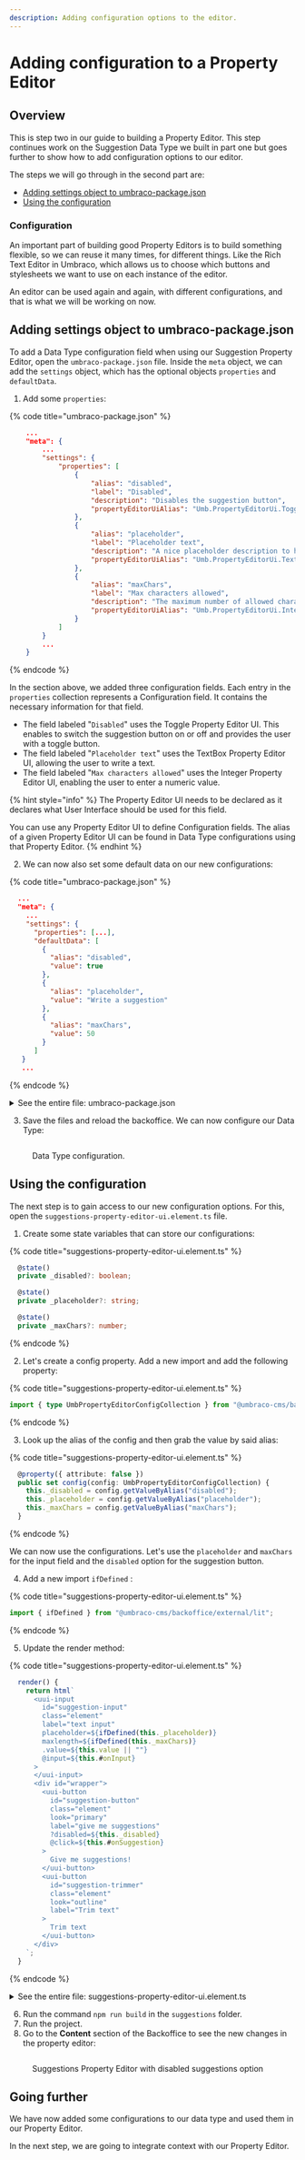 ```yaml
---
description: Adding configuration options to the editor.
---
```


# Adding configuration to a Property Editor

## Overview

This is step two in our guide to building a Property Editor. This step continues work on the Suggestion Data Type we built in part one but goes further to show how to add configuration options to our editor.

The steps we will go through in the second part are:

* [Adding settings object to umbraco-package.json](adding-configuration-to-a-property-editor.md#adding-settings-object-to-umbraco-package.json)
* [Using the configuration](adding-configuration-to-a-property-editor.md#using-the-configuration)

### Configuration

An important part of building good Property Editors is to build something flexible, so we can reuse it many times, for different things. Like the Rich Text Editor in Umbraco, which allows us to choose which buttons and stylesheets we want to use on each instance of the editor.

An editor can be used again and again, with different configurations, and that is what we will be working on now.

## Adding settings object to umbraco-package.json

To add a Data Type configuration field when using our Suggestion Property Editor, open the `umbraco-package.json` file. Inside the `meta` object, we can add the `settings` object, which has the optional objects `properties` and `defaultData`.

1. Add some `properties`:

{% code title="umbraco-package.json" %}
```json
    ...
    "meta": {
        ...
        "settings": {
            "properties": [
                {
                    "alias": "disabled",
                    "label": "Disabled",
                    "description": "Disables the suggestion button",
                    "propertyEditorUiAlias": "Umb.PropertyEditorUi.Toggle"
                },
                {
                    "alias": "placeholder",
                    "label": "Placeholder text",
                    "description": "A nice placeholder description to help out our editor!",
                    "propertyEditorUiAlias": "Umb.PropertyEditorUi.TextBox"
                },
                {
                    "alias": "maxChars",
                    "label": "Max characters allowed",
                    "description": "The maximum number of allowed characters in a suggestion",
                    "propertyEditorUiAlias": "Umb.PropertyEditorUi.Integer"
                }
            ]
        }
        ...
    }
```
{% endcode %}

In the section above, we added three configuration fields. Each entry in the `properties` collection represents a Configuration field. It contains the necessary information for that field.

* The field labeled "`Disabled`" uses the Toggle Property Editor UI. This enables to switch the suggestion button on or off and provides the user with a toggle button.
* The field labeled "`Placeholder text`" uses the TextBox Property Editor UI, allowing the user to write a text.
* The field labeled "`Max characters allowed`" uses the Integer Property Editor UI, enabling the user to enter a numeric value.

{% hint style="info" %}
The Property Editor UI needs to be declared as it declares what User Interface should be used for this field.

You can use any Property Editor UI to define Configuration fields. The alias of a given Property Editor UI can be found in Data Type configurations using that Property Editor.
{% endhint %}

2. We can now also set some default data on our new configurations:

{% code title="umbraco-package.json" %}
```json
  ...
  "meta": {
    ...
    "settings": {
      "properties": [...],
      "defaultData": [
        {
          "alias": "disabled",
          "value": true
        },
        {
          "alias": "placeholder",
          "value": "Write a suggestion"
        },
        {
          "alias": "maxChars",
          "value": 50
        }
      ]
   }
   ...
```
{% endcode %}

<details>

<summary>See the entire file: umbraco-package.json</summary>

{% code title=" umbraco-package.json" %}
```json
{
    "$schema": "../../umbraco-package-schema.json",
    "id": "My.AwesomePackage",
    "name": "My Awesome Package",
    "version": "0.1.0",
    "extensions": [
        {
            "type": "propertyEditorUi",
            "alias": "My.PropertyEditorUi.Suggestions",
            "name": "My Suggestions Property Editor UI",
            "element": "/App_Plugins/Suggestions/dist/suggestions.js",
            "elementName": "my-suggestions-property-editor-ui",
            "meta": {
                "label": "Suggestions",
                "icon": "icon-list",
                "group": "common",
                "propertyEditorSchemaAlias": "Umbraco.Plain.String",
                "settings": {
                    "properties": [
                        {
                            "alias": "disabled",
                            "label": "Disabled",
                            "description": "Disables the suggestion button",
                            "propertyEditorUiAlias": "Umb.PropertyEditorUi.Toggle"
                        },
                        {
                            "alias": "placeholder",
                            "label": "Placeholder text",
                            "description": "A nice placeholder description to help out our editor!",
                            "propertyEditorUiAlias": "Umb.PropertyEditorUi.TextBox"
                        },
                        {
                            "alias": "maxChars",
                            "label": "Max characters allowed",
                            "description": "The maximum number of allowed characters in a suggestion",
                            "propertyEditorUiAlias": "Umb.PropertyEditorUi.Integer"
                        }
                    ],
                    "defaultData": [
                        {
                            "alias": "disabled",
                            "value": true
                        },
                        {
                            "alias": "placeholder",
                            "value": "Write a suggestion"
                        },
                        {
                            "alias": "maxChars",
                            "value": 50
                        }
                    ]
                }
            }
        }
    ]
}
```
{% endcode %}

</details>

3. Save the files and reload the backoffice. We can now configure our Data Type:

<figure><img src="images/suggestion-editor-config_3.png" alt=""><figcaption><p>Data Type configuration.</p></figcaption></figure>

## Using the configuration

The next step is to gain access to our new configuration options. For this, open the `suggestions-property-editor-ui.element.ts` file.

1. Create some state variables that can store our configurations:

{% code title="suggestions-property-editor-ui.element.ts" %}
```typescript
  @state()
  private _disabled?: boolean;

  @state()
  private _placeholder?: string;

  @state()
  private _maxChars?: number;
```
{% endcode %}

2. Let's create a config property. Add a new import and add the following property:

{% code title="suggestions-property-editor-ui.element.ts" %}
```typescript
import { type UmbPropertyEditorConfigCollection } from "@umbraco-cms/backoffice/property-editor";
```
{% endcode %}

3. Look up the alias of the config and then grab the value by said alias:

{% code title="suggestions-property-editor-ui.element.ts" %}
```typescript
  @property({ attribute: false })
  public set config(config: UmbPropertyEditorConfigCollection) {
    this._disabled = config.getValueByAlias("disabled");
    this._placeholder = config.getValueByAlias("placeholder");
    this._maxChars = config.getValueByAlias("maxChars");
  }
```
{% endcode %}

We can now use the configurations. Let's use the `placeholder` and `maxChars` for the input field and the `disabled` option for the suggestion button.

4. Add a new import `ifDefined` :

{% code title="suggestions-property-editor-ui.element.ts" %}
```typescript
import { ifDefined } from "@umbraco-cms/backoffice/external/lit";
```
{% endcode %}

5. Update the render method:

{% code title="suggestions-property-editor-ui.element.ts" %}
```typescript
  render() {
    return html`
      <uui-input
        id="suggestion-input"
        class="element"
        label="text input"
        placeholder=${ifDefined(this._placeholder)}
        maxlength=${ifDefined(this._maxChars)}
        .value=${this.value || ""}
        @input=${this.#onInput}
      >
      </uui-input>
      <div id="wrapper">
        <uui-button
          id="suggestion-button"
          class="element"
          look="primary"
          label="give me suggestions"
          ?disabled=${this._disabled}
          @click=${this.#onSuggestion}
        >
          Give me suggestions!
        </uui-button>
        <uui-button
          id="suggestion-trimmer"
          class="element"
          look="outline"
          label="Trim text"
        >
          Trim text
        </uui-button>
      </div>
    `;
  }
```
{% endcode %}

<details>

<summary>See the entire file: suggestions-property-editor-ui.element.ts</summary>

{% code title="suggestions-property-editor-ui.element.ts" lineNumbers="true" %}
```typescript
import { UmbChangeEvent } from '@umbraco-cms/backoffice/event';
import { css, customElement, html, ifDefined, LitElement, property, state } from '@umbraco-cms/backoffice/external/lit';
import type {
	UmbPropertyEditorConfigCollection,
	UmbPropertyEditorUiElement,
} from '@umbraco-cms/backoffice/property-editor';
import { UmbTextStyles } from '@umbraco-cms/backoffice/style';

@customElement('my-suggestions-property-editor-ui')
export default class MySuggestionsPropertyEditorUIElement extends LitElement implements UmbPropertyEditorUiElement {
	@property({ type: String })
	public value = '';

	@state()
	private _disabled?: boolean;

	@state()
	private _placeholder?: string;

	@state()
	private _maxChars?: number;

	@state()
	private _suggestions = [
		'You should take a break',
		'I suggest that you visit the Eiffel Tower',
		'How about starting a book club today or this week?',
		'Are you hungry?',
	];

	@property({ attribute: false })
	public set config(config: UmbPropertyEditorConfigCollection) {
		this._disabled = config.getValueByAlias('disabled');
		this._placeholder = config.getValueByAlias('placeholder');
		this._maxChars = config.getValueByAlias('maxChars');
	}

	#onInput(e: InputEvent) {
		this.value = (e.target as HTMLInputElement).value;
		this.#dispatchChangeEvent();
	}

	#onSuggestion() {
		const randomIndex = (this._suggestions.length * Math.random()) | 0;
		this.value = this._suggestions[randomIndex];
		this.#dispatchChangeEvent();
	}

	#dispatchChangeEvent() {
		this.dispatchEvent(new UmbChangeEvent());
	}

	override render() {
		return html`
			<uui-input
				id="suggestion-input"
				class="element"
				label="text input"
				placeholder=${ifDefined(this._placeholder)}
				maxlength=${ifDefined(this._maxChars)}
				.value=${this.value || ''}
				@input=${this.#onInput}>
			</uui-input>
			<div id="wrapper">
				<uui-button
					id="suggestion-button"
					class="element"
					look="primary"
					label="give me suggestions"
					?disabled=${this._disabled}
					@click=${this.#onSuggestion}>
					Give me suggestions!
				</uui-button>
				<uui-button id="suggestion-trimmer" class="element" look="outline" label="Trim text"> Trim text </uui-button>
			</div>
		`;
	}

	static override readonly styles = [
		UmbTextStyles,
		css`
			#wrapper {
				margin-top: 10px;
				display: flex;
				gap: 10px;
			}
			.element {
				width: 100%;
			}
		`,
	];
}

declare global {
	interface HTMLElementTagNameMap {
		'my-suggestions-property-editor-ui': MySuggestionsPropertyEditorUIElement;
	}
}
```
{% endcode %}

</details>

6. Run the command `npm run build` in the `suggestions` folder.&#x20;
7. Run the project.&#x20;
8. Go to the **Content** section of the Backoffice to see the new changes in the property editor:

<figure><img src="images/suggestion-editor-backoffice_2.png" alt=""><figcaption><p>Suggestions Property Editor with disabled suggestions option</p></figcaption></figure>

## Going further

We have now added some configurations to our data type and used them in our Property Editor.

In the next step, we are going to integrate context with our Property Editor.
